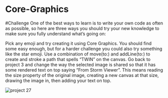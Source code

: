 # Core-Graphics
#Challenge
One of the best ways to learn is to write your own code as often as possible, so here are three ways you should try your new knowledge to make sure you fully understand what’s going on:

Pick any emoji and try creating it using Core Graphics. You should find some easy enough, but for a harder challenge you could also try something like the star emoji.
Use a combination of move(to:) and addLine(to:) to create and stroke a path that spells “TWIN” on the canvas.
Go back to project 3 and change the way the selected image is shared so that it has some rendered text on top saying “From Storm Viewer”. This means reading the size property of the original image, creating a new canvas at that size, drawing the image in, then adding your text on top.

![project 27](https://user-images.githubusercontent.com/52813885/101973403-eebf3480-3c5f-11eb-9374-bd1e8dbcfb1d.gif)
